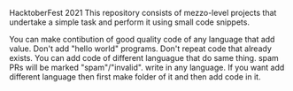 HacktoberFest 2021
This repository consists of mezzo-level projects that undertake a simple task and perform it using small code snippets.

You can make contibution of good quality code of any language that add value.
Don't add "hello world" programs.
Don't repeat code that already exists.
You can add code of different languague that do same thing.
spam PRs will be marked "spam"/"invalid".
write in any language.
If you want add different language then first make folder of it and then add code in it.
